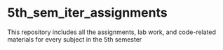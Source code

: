 # 5th_sem_iter_assignments
This repository includes all the assignments, lab work, and code-related materials for every subject in the 5th semester
